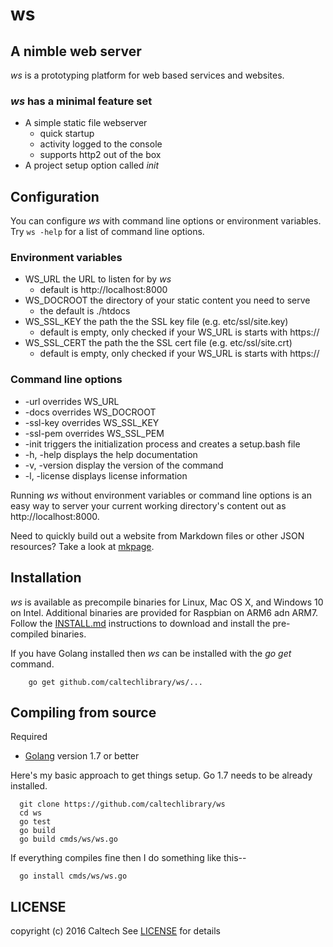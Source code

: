 
# ws

## A nimble web server

_ws_ is a prototyping platform for web based services and websites.

### _ws_ has a minimal feature set

+ A simple static file webserver 
    + quick startup
    + activity logged to the console
    + supports http2 out of the box
+ A project setup option called *init*


## Configuration

You can configure _ws_ with command line options or environment variables.
Try `ws -help` for a list of command line options.

### Environment variables

+ WS_URL the URL to listen for by _ws_
  + default is http://localhost:8000
+ WS_DOCROOT the directory of your static content you need to serve
  + the default is ./htdocs
+ WS_SSL_KEY the path the the SSL key file (e.g. etc/ssl/site.key)
  + default is empty, only checked if your WS_URL is starts with https://
+ WS_SSL_CERT the path the the SSL cert file (e.g. etc/ssl/site.crt)
  + default is empty, only checked if your WS_URL is starts with https://

### Command line options

+ -url overrides WS_URL
+ -docs overrides WS_DOCROOT
+ -ssl-key overrides WS_SSL_KEY
+ -ssl-pem overrides WS_SSL_PEM
+ -init triggers the initialization process and creates a setup.bash file
+ -h, -help displays the help documentation
+ -v, -version display the version of the command
+ -l, -license displays license information

Running _ws_ without environment variables or command line options is an easy way
to server your current working directory's content out as http://localhost:8000.

Need to quickly build out a website from Markdown files or other JSON resources?
Take a look at [mkpage](https://caltechlibrary.github.io/mkpage).


## Installation

_ws_ is available as precompile binaries for Linux, Mac OS X, and Windows 10 on Intel.
Additional binaries are provided for Raspbian on ARM6 adn ARM7.  Follow the [INSTALL.md](install.html) 
instructions to download and install the pre-compiled binaries.

If you have Golang installed then _ws_ can be installed with the *go get* command.

```
    go get github.com/caltechlibrary/ws/...
```

## Compiling from source

Required

+ [Golang](http://golang.org) version 1.7 or better

Here's my basic approach to get things setup. Go 1.7 needs to be already installed.

```
  git clone https://github.com/caltechlibrary/ws
  cd ws
  go test
  go build
  go build cmds/ws/ws.go
```

If everything compiles fine then I do something like this--

```
  go install cmds/ws/ws.go
```


## LICENSE

copyright (c) 2016 Caltech
See [LICENSE](license.html) for details

